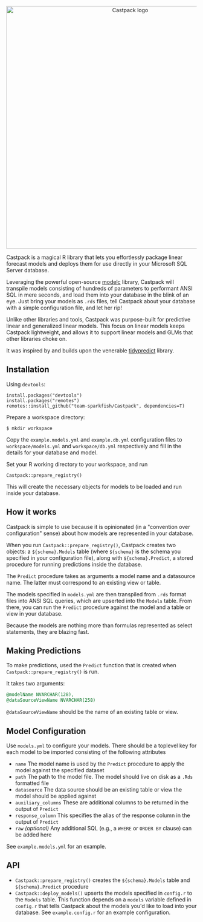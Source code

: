 <p align="center"><img width="640" src="https://user-images.githubusercontent.com/1108065/82249535-90bbb000-990f-11ea-9183-d24870f828af.png" alt="Castpack logo"></p>

Castpack is a magical R library that lets you effortlessly package linear forecast models and deploys them for use directly in your Microsoft SQL Server database.

Leveraging the powerful open-source [modelc](https://github.com/team-sparkfish/modelc) library, Castpack will transpile models consisting of hundreds of parameters to performant ANSI SQL in mere seconds, and load them into your database in the blink of an eye. Just bring your models as `.rds` files, tell Castpack about your database with a simple configuration file, and let her rip!

Unlike other libraries and tools, Castpack was purpose-built for predictive linear and generalized linear models. This focus on linear models keeps Castpack lightweight, and allows it to support linear models and GLMs that other libraries choke on.

It was inspired by and builds upon the venerable [tidypredict](https://tidymodels.github.io/tidypredict/) library.

## Installation

Using `devtools`:

```{R}
install.packages("devtools")
install.packages("remotes")
remotes::install_github("team-sparkfish/Castpack", dependencies=T)
```

Prepare a workspace directory:

```{shell}
$ mkdir workspace
```

Copy the `example.models.yml` and `example.db.yml` configuration files to `workspace/models.yml` and `workspace/db.yml` respectively and fill in the details for your database and model.

Set your R working directory to your workspace, and run

```{R}
Castpack::prepare_registry()
```

This will create the necessary objects for models to be loaded and run inside your database.

## How it works

Castpack is simple to use because it is opinionated (in a "convention over configuration" sense) about how models are represented in your database.

When you run `Castpack::prepare_registry()`, Castpack creates two objects: a `${schema}.Models` table (where `${schema}` is the schema you specified in your configuration file), along with `${schema}.Predict`, a stored procedure for running predictions inside the database.

The `Predict` procedure takes as arguments a model name and a datasource name. The latter must correspond to an existing view or table.

The models specified in `models.yml` are then transpiled from `.rds` format files into ANSI SQL queries, which are upserted into the `Models` table. From there, you can run the `Predict` procedure against the model and a table or view in your database.

Because the models are nothing more than formulas represented as select statements, they are blazing fast.

## Making Predictions

To make predictions, used the `Predict` function that is created when `Castpack::prepare_registry()` is run.

It takes two arguments:

``` sql
@modelName NVARCHAR(128),
@dataSourceViewName NVARCHAR(258)
```

`@dataSourceViewName` should be the name of an existing table or view.

## Model Configuration

Use `models.yml` to configure your models. There should be a toplevel key for each model to be imported consisting of the following attributes

- `name` The model name is used by the `Predict` procedure to apply the model against the specified dataset
- `path` The path to the model file. The model should live on disk as a `.Rds` formatted file
- `datasource` The data source should be an existing table or view the model should be applied against
- `auxiliary_columns` These are additional columns to be returned in the output of `Predict` 
- `response_column` This specifies the alias of the response column in the output of `Predict`
- `raw` _(optional)_ Any additional SQL (e.g., a `WHERE` or `ORDER BY` clause) can be added here

See `example.models.yml` for an example.

## API

- `Castpack::prepare_registry()` creates the `${schema}.Models` table and `${schema}.Predict` procedure
- `Castpack::deploy_models()` upserts the models specified in `config.r` to the `Models` table. This function depends on a `models` variable defined in `config.r` that tells Castpack about the models you'd like to load into your database. See `example.config.r` for an example configuration.

